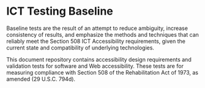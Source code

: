 # ICT Testing Baseline
Baseline tests are the result of an attempt to reduce ambiguity, increase consistency of results, and emphasize the methods and techniques that can reliably meet the Section 508 ICT Accessibility requirements, given the current state and compatibility of underlying technologies.

This document repository contains accessibility design requirements and validation tests for software and Web accessibility. These tests are for measuring compliance with Section 508 of the Rehabilitation Act of 1973, as amended (29 U.S.C. 794d).
